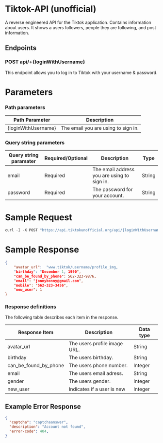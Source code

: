 # Tiktok-API (unofficial)

A reverse engineered API for the Tiktok application. Contains information about users. It shows a users followers, people they are following, and post information.

## Endpoints

### POST api/+{loginWithUsername}

This endpoint allows you to log in to Tiktok with your username & password.

# Parameters

### Path parameters

Path Parameter | Description | 
------------ | -------------
{loginWithUsername} | The email you are using to sign in.

### Query string parameters

Query string paramater | Required/Optional | Description | Type |
------------ | ------------- |------------ | ------------- |
email | Required | The email address you are using to sign in. | String
password | Required | The password for your account. | String

# Sample Request

```js
curl -I -X POST "https://api.tiktokunofficial.org/api/{loginWithUsername('<email>', '<password>')}"
```
# Sample Response


```json
{
    "avatar_url":  "www.tiktok/username/profile_img,
    "birthday": "December 1, 1990",
    "can_be_found_by_phone": 562-323-9876,
    "email": "jonnybonny@gmail.com",
    "mobile": "562-323-3456",
    "new_user": 1
}
```
### Response definitions

The following table describes each item in the response.

Response Item | Description | Data type |
------------ | ------------- |------------ | 
avatar_url | The users profile image URL.| String
birthday | The users birthday. | String 
can_be_found_by_phone | The users phone number. | Integer
email | The users email adress. | String   
gender | The users gender. | Integer
new_user | Indicates if a user is new | Integer


## Example Error Response

```json
{
  "captcha": "captchaanswer",
  "description": "Account not found",
  "error-code": 404,
}
```


